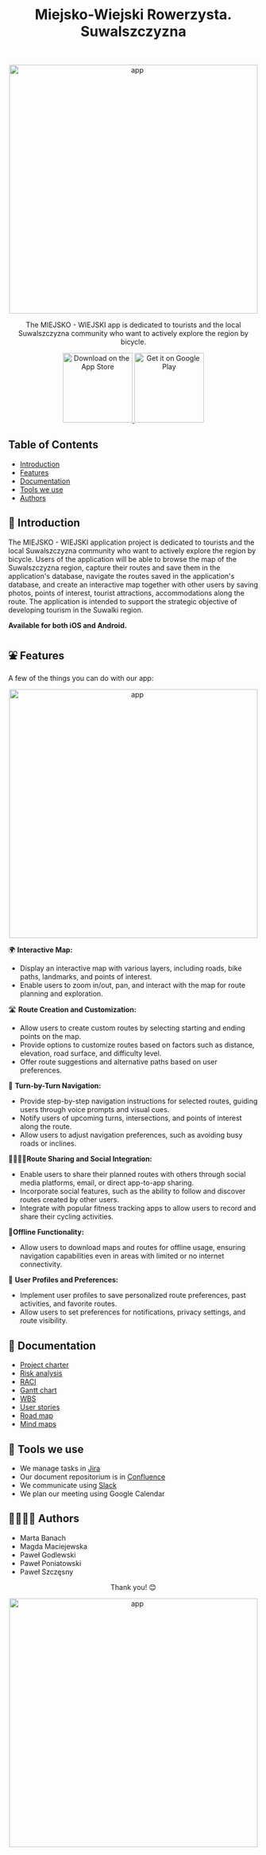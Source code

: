 <h1 align="center"> Miejsko-Wiejski Rowerzysta. Suwalszczyzna </h1> <br>
<p align="center">
    <img alt="app" title="GitPoint" src="https://img.freepik.com/darmowe-wektory/mezczyzna-i-kobieta-jedzie-rowery-z-zielonym-krajobrazem-w-tle_1262-19803.jpg?w=996&t=st=1688657391~exp=1688657991~hmac=254725bdfcc32c4c081e86eda62725d3b961e6bb863ff92e1eb3231cd44fead0" width="500">
  </a>
</p>

<p align="center">
 The MIEJSKO - WIEJSKI app is dedicated to tourists and the local Suwalszczyzna community who want to actively explore the region by bicycle.
</p>

<p align="center">
  <a href="https://itunes.apple.com/us/app/gitpoint/id1251245162?mt=8">
    <img alt="Download on the App Store" title="App Store" src="http://i.imgur.com/0n2zqHD.png" width="140">
  </a>

  <a href="https://play.google.com/store/apps/details?id=com.gitpoint">
    <img alt="Get it on Google Play" title="Google Play" src="http://i.imgur.com/mtGRPuM.png" width="140">
  </a>
</p>

<!-- START doctoc generated TOC please keep comment here to allow auto update -->
<!-- DON'T EDIT THIS SECTION, INSTEAD RE-RUN doctoc TO UPDATE -->
## Table of Contents

- [Introduction](#introduction)
- [Features](#features)
- [Documentation](#documentation)
- [Tools we use](#tools-we-use)
- [Authors](https://github.com/PawelPoniatowski/Miejsko-Wiejski-Rowerzysta/blob/main/README.md#-authors)

<!-- END doctoc generated TOC please keep comment here to allow auto update -->

## 👋 Introduction 
The MIEJSKO - WIEJSKI application project is dedicated to tourists and the local Suwalszczyzna community who want to actively explore the region by bicycle. Users of the application will be able to browse the map of the Suwalszczyzna region, capture their routes and save them in the application's database, navigate the routes saved in the application's database, and create an interactive map together with other users by saving photos, points of interest, tourist attractions, accommodations along the route. The application is intended to support the strategic objective of developing tourism in the Suwalki region.

**Available for both iOS and Android.**

## ⛲ Features 
A few of the things you can do with our app:

<p align="center">
    <img alt="app" src="https://bit.ly/46uBrBI" width="500">
  </a>
</p>



🌍 **Interactive Map:**
- Display an interactive map with various layers, including roads, bike paths, landmarks, and points of interest.
- Enable users to zoom in/out, pan, and interact with the map for route planning and exploration.

🛣️ **Route Creation and Customization:**
- Allow users to create custom routes by selecting starting and ending points on the map.
- Provide options to customize routes based on factors such as distance, elevation, road surface, and difficulty level.
- Offer route suggestions and alternative paths based on user preferences.

🧭 **Turn-by-Turn Navigation:**
- Provide step-by-step navigation instructions for selected routes, guiding users through voice prompts and visual cues.
- Notify users of upcoming turns, intersections, and points of interest along the route.
- Allow users to adjust navigation preferences, such as avoiding busy roads or inclines.

👨‍👩‍👧‍👦**Route Sharing and Social Integration:**
- Enable users to share their planned routes with others through social media platforms, email, or direct app-to-app sharing.
- Incorporate social features, such as the ability to follow and discover routes created by other users.
- Integrate with popular fitness tracking apps to allow users to record and share their cycling activities.

🔕**Offline Functionality:**
- Allow users to download maps and routes for offline usage, ensuring navigation capabilities even in areas with limited or no internet connectivity.

💛 **User Profiles and Preferences:**
- Implement user profiles to save personalized route preferences, past activities, and favorite routes.
- Allow users to set preferences for notifications, privacy settings, and route visibility.

## 📝 Documentation 
* [Project charter](https://drive.google.com/file/d/1vtMb_W1jVSHEKHXEtUsRerfRJ2pafvTw/view?usp=sharing)
* [Risk analysis](https://docs.google.com/spreadsheets/d/1zXWoZq57BZe50J7HLAwxyBan4eX0EJeW/edit?usp=sharing&ouid=112980867996703370400&rtpof=true&sd=true)
* [RACI](https://docs.google.com/spreadsheets/d/11S827w8Btz1dSFR0CIFqiIqCcSY5B2Ipb0v64-Ahd8g/edit?usp=sharing)
* [Gantt chart](https://docs.google.com/spreadsheets/d/1PqRzkpqLTinU8QwHhy4Q_KXb1A_53ETF/edit?usp=sharing&ouid=112980867996703370400&rtpof=true&sd=true)
* [WBS](https://docs.google.com/document/d/1yOhzQZl7qb0nUyNIT8qkm3Fs3dOVHKGfTF0oKBOzGdY/edit?usp=sharing)
* [User stories](https://miro.com/welcomeonboard/dllzb05LMXI0a01zd2NDS1NjQ0ZlN2JrNThxdnd0MWFBYUZQV0dEV3NtYzgzclhMVEpUSms1U2Y3Qmc1cHNCNHwzNDU4NzY0NTU2MjAwMzA3NDg2fDI=?share_link_id=165127680517)
* [Road map](https://miro.com/welcomeonboard/WG0xdDdaYkdZUG9vMzJjYXllNUlJbzlSeVFWb0dzWDBLUXBMVDFwRHdFcU9QMTNSODZ0RzZTUjF4RDRyMVJ4MHwzNDU4NzY0NTU2MjAwMzA3NDg2fDI=?share_link_id=62296517274)
* [Mind maps](https://miro.com/welcomeonboard/cFcwQ25qb0R5VUJ4MWpmdEhYSEcyd0FjNWZIdXFMNkxQMmQ0SGpETkE3ckp2Z21aOWRlQ2hsMWpDZkZjZDg4WnwzNDU4NzY0NTU2MjAwMzA3NDg2fDI=?share_link_id=192214076611)

## 🔗 Tools we use
* We manage tasks in [Jira](https://simplexitylabs.atlassian.net/jira/software/projects/DAOPM/boards/2/timeline)
* Our document repositorium is in [Confluence](https://simplexitylabs.atlassian.net/wiki/x/zYA2)
* We communicate using [Slack](https://join.slack.com/t/daopmgr3/shared_invite/zt-1yps4qj38-fkUdt7Tdh2ZLR2yBPopBNg)
* We plan our meeting using Google Calendar

## 👩‍💻👨‍💻 Authors 
- Marta Banach
- Magda Maciejewska
- Paweł Godlewski
- Paweł Poniatowski
- Paweł Szczęsny

<p align="center">
 Thank you! 😊
</p>
<p align="center">
    <img alt="app" title="GitPoint" src="https://github.com/PawelPoniatowski/Miejsko-Wiejski-Rowerzysta/assets/138799924/092c6721-5697-4a80-8cd7-12987c0d918b" width="500">
  </a>
</p>



